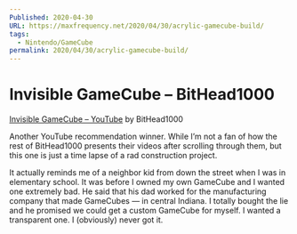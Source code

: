 ```yaml
---
Published: 2020-04-30
URL: https://maxfrequency.net/2020/04/30/acrylic-gamecube-build/
tags:
  - Nintendo/GameCube
permalink: 2020/04/30/acrylic-gamecube-build/
---
```

# Invisible GameCube – BitHead1000

[Invisible GameCube – YouTube](https://www.youtube.com/watch?v=G2ap0ppx6P8&t=919s) by BitHead1000

Another YouTube recommendation winner. While I’m not a fan of how the rest of BitHead1000 presents their videos after scrolling through them, but this one is just a time lapse of a rad construction project.

It actually reminds me of a neighbor kid from down the street when I was in elementary school. It was before I owned my own GameCube and I wanted one extremely bad. He said that his dad worked for the manufacturing company that made GameCubes — in central Indiana. I totally bought the lie and he promised we could get a custom GameCube for myself. I wanted a transparent one. I (obviously) never got it.